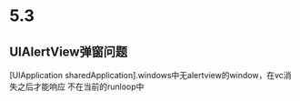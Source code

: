 # 5.3

## UIAlertView弹窗问题

[UIApplication sharedApplication].windows中无alertview的window，在vc消失之后才能响应
不在当前的runloop中





